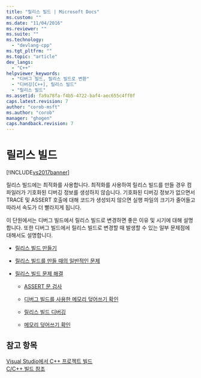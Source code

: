 ```yaml
---
title: "릴리스 빌드 | Microsoft Docs"
ms.custom: ""
ms.date: "11/04/2016"
ms.reviewer: ""
ms.suite: ""
ms.technology: 
  - "devlang-cpp"
ms.tgt_pltfrm: ""
ms.topic: "article"
dev_langs: 
  - "C++"
helpviewer_keywords: 
  - "디버그 빌드, 릴리스 빌드로 변환"
  - "디버깅[C++], 릴리스 빌드"
  - "릴리스 빌드"
ms.assetid: fa9a78fa-f4b5-4722-baf4-aec655c4ff0f
caps.latest.revision: 7
author: "corob-msft"
ms.author: "corob"
manager: "ghogen"
caps.handback.revision: 7
---
```

# 릴리스 빌드
[!INCLUDE[vs2017banner](../../assembler/inline/includes/vs2017banner.md)]

릴리스 빌드에는 최적화를 사용합니다.  최적화를 사용하여 릴리스 빌드를 만들 경우 컴파일러가 기호화된 디버깅 정보를 생성하지 않습니다.  기호화된 디버깅 정보가 없으면서 TRACE 및 ASSERT 호출에 대해 코드가 생성되지 않으면 실행 파일의 크기가 줄어들고 따라서 속도가 더 빨라지게 됩니다.  
  
 이 단원에서는 디버그 빌드에서 릴리스 빌드로 변경하면 좋은 이유 및 시기에 대해 설명합니다.  또한 디버그 빌드에서 릴리스 빌드로 변경할 때 발생할 수 있는 일부 문제점에 대해서도 설명합니다.  
  
-   [릴리스 빌드 만들기](../../build/reference/how-to-create-a-release-build.md)  
  
-   [릴리스 빌드를 만들 때의 일반적인 문제](../../build/reference/common-problems-when-creating-a-release-build.md)  
  
-   [릴리스 빌드 문제 해결](../../build/reference/fixing-release-build-problems.md)  
  
    -   [ASSERT 문 검사](../../build/reference/using-verify-instead-of-assert.md)  
  
    -   [디버그 빌드를 사용한 메모리 덮어쓰기 확인](../../build/reference/using-the-debug-build-to-check-for-memory-overwrite.md)  
  
    -   [릴리스 빌드 디버깅](../../build/reference/how-to-debug-a-release-build.md)  
  
    -   [메모리 덮어쓰기 확인](../../build/reference/checking-for-memory-overwrites.md)  
  
## 참고 항목  
 [Visual Studio에서 C\+\+ 프로젝트 빌드](../../ide/building-cpp-projects-in-visual-studio.md)   
 [C\/C\+\+ 빌드 참조](../../build/reference/c-cpp-building-reference.md)